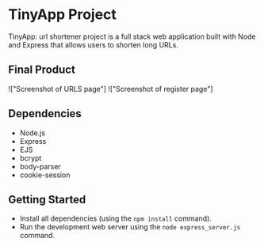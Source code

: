 # TinyApp Project


TinyApp: url shortener project is a full stack web application built with Node and Express that allows users to shorten long URLs. 

## Final Product

!["Screenshot of URLS page"]
!["Screenshot of register page"]

## Dependencies
- Node.js
- Express
- EJS
- bcrypt
- body-parser
- cookie-session

## Getting Started

- Install all dependencies (using the `npm install` command).
- Run the development web server using the `node express_server.js` command. 

